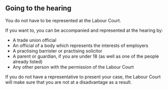 ##  Going to the hearing

You do not have to be represented at the Labour Court.

If you want to, you can be accompanied and represented at the hearing by:

  * A trade union official 
  * An official of a body which represents the interests of employers 
  * A practising barrister or practising solicitor 
  * A parent or guardian, if you are under 18 (as well as one of the people already listed) 
  * Any other person with the permission of the Labour Court 

If you do not have a representative to present your case, the Labour Court
will make sure that you are not at a disadvantage as a result.
